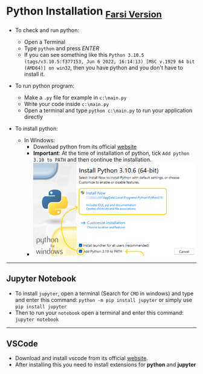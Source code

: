 # Python Installation <sub>[Farsi Version](/README-FARSI.md)</sub>

- To check and run python:

  - Open a Terminal
  - Type `python` and press _ENTER_
  - If you can see something like this `Python 3.10.5 (tags/v3.10.5:f377153, Jun 6 2022, 16:14:13) [MSC v.1929 64 bit (AMD64)] on win32`, then you have python and you don't have to install it.

- To run python program:
  - Make a `.py` file for example in `c:\main.py`
  - Write your code inside `c:\main.py`
  - Open a terminal and type `python c:\main.py` to run your application directly

- To install python:
  - In Windows:
    - Download python from its official [website](https://python.org)
    - **Important**: At the time of installation of python, tick `Add python 3.10 to PATH` and then continue the installation.
    - ![img](snapshot-installation.png)

<hr/>

## Jupyter Notebook

- To install `jupyter`, open a terminal (Search for `CMD` in windows) and type and enter this command: `python -m pip install jupyter` or simply use `pip install jupyter`
- Then to run your `notebook` open a terminal and enter this command: `jupyter notebook`

<hr/>

## VSCode

- Download and install vscode from its official [website](https://code.visualstudio.com/).
- After installing this you need to install extensions for **python** and **jupyter**
